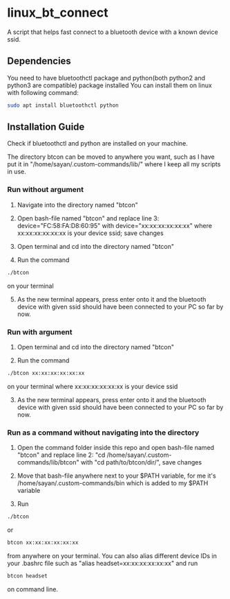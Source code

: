 # linux_bt_connect
A script that helps fast connect to a bluetooth device with a known device ssid.

## Dependencies
You need to have bluetoothctl package and python(both python2 and python3 are compatible) package installed 
You can install them on linux with following command:

```bash
sudo apt install bluetoothctl python
```

## Installation Guide
Check if bluetoothctl and python are installed on your machine.

The directory btcon can be moved to anywhere you want, such as I have put it
in "/home/sayan/.custom-commands/lib/" where I keep all my scripts in use.


### Run without argument
1. Navigate into the directory named "btcon"

2. Open bash-file named "btcon" and replace line 3: device="FC:58:FA:D8:60:95" with device="xx:xx:xx:xx:xx:xx" where xx:xx:xx:xx:xx:xx is your device ssid; save changes

3. Open terminal and cd into the directory named "btcon"

4. Run the command 
```bash
./btcon 
```
on your terminal

5. As the new terminal appears, press enter onto it and the bluetooth device with given ssid should have been connected to your PC so far by now.

### Run with argument
1. Open terminal and cd into the directory named "btcon"

2. Run the command

```bash
./btcon xx:xx:xx:xx:xx:xx
```
on your terminal where xx:xx:xx:xx:xx:xx is your device ssid 

3. As the new terminal appears, press enter onto it and the bluetooth device with given ssid should have been connected to your PC so far by now.

### Run as a command without navigating into the directory
1. Open the command folder inside this repo and open bash-file named "btcon" and replace line 2: "cd /home/sayan/.custom-commands/lib/btcon" with "cd path/to/btcon/dir/", save changes

2. Move that bash-file anywhere next to your $PATH variable, for me it's /home/sayan/.custom-commands/bin which is added to my $PATH variable

3. Run 

```bash
./btcon 
```
or

```bash
btcon xx:xx:xx:xx:xx:xx
```
from anywhere on your terminal. You can also alias different device IDs in your .bashrc file such as 
"alias headset=xx:xx:xx:xx:xx:xx" and run

```bash
btcon headset
``` 	
on command line.